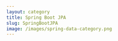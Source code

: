 ```yaml
---
layout: category
title: Spring Boot JPA
slug: SpringBootJPA
image: /images/spring-data-category.png
---
```

